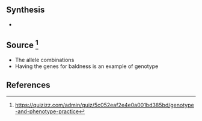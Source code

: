 ## Synthesis
- 
## Source [^1]
- The allele combinations
- Having the genes for baldness is an example of genotype
## References

[^1]: https://quizizz.com/admin/quiz/5c052eaf2e4e0a001bd385bd/genotype-and-phenotype-practice